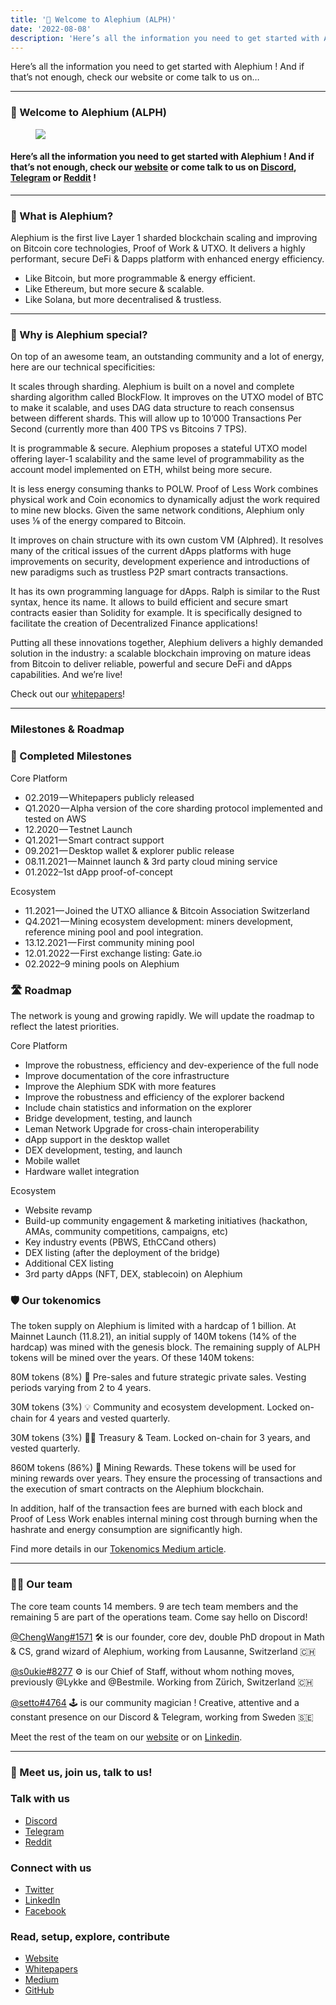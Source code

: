 ```yaml
---
title: '🚀 Welcome to Alephium (ALPH)'
date: '2022-08-08'
description: 'Here’s all the information you need to get started with Alephium ! And if that’s not enough, check our website or come talk to us on…'
---
```


Here’s all the information you need to get started with Alephium ! And if that’s not enough, check our website or come talk to us on…

---

### 🚀 Welcome to Alephium (ALPH)

<figure id="0208" class="graf graf--figure graf-after--h3">
<img src="https://cdn-images-1.medium.com/max/800/1*bksbm4g7Q9nkUK0du30vVg.jpeg" class="graf-image" data-image-id="1*bksbm4g7Q9nkUK0du30vVg.jpeg" data-width="998" data-height="496" data-is-featured="true" />
</figure>

#### Here’s all the information you need to get started with Alephium ! And if that’s not enough, check our <a href="https://alephium.org/" class="markup--anchor markup--h4-anchor" data-href="https://alephium.org/" rel="noopener" target="_blank">website</a> or come talk to us on <a href="https://discord.gg/JErgRBfRSB" class="markup--anchor markup--h4-anchor" data-href="https://discord.gg/JErgRBfRSB" rel="noopener ugc nofollow noopener" target="_blank">Discord</a>, <a href="https://t.me/alephiumgroup" class="markup--anchor markup--h4-anchor" data-href="https://t.me/alephiumgroup" rel="noopener ugc nofollow noopener" target="_blank">Telegram</a> or <a href="https://www.reddit.com/r/Alephium/" class="markup--anchor markup--h4-anchor" data-href="https://www.reddit.com/r/Alephium/" rel="noopener ugc nofollow noopener" target="_blank">Reddit</a> !

---

### 🐥 What is Alephium?<a href="https://wiki.alephium.org/5min-overview#-what-is-alephium" class="markup--anchor markup--h3-anchor" data-href="https://wiki.alephium.org/5min-overview#-what-is-alephium" rel="noopener" target="_blank" title="Direct link to heading">​</a>

Alephium is the first live Layer 1 sharded blockchain scaling and improving on Bitcoin core technologies, Proof of Work & UTXO. It delivers a highly performant, secure DeFi & Dapps platform with enhanced energy efficiency.

- <span id="b763">Like Bitcoin, but more programmable & energy efficient.</span>
- <span id="583e">Like Ethereum, but more secure & scalable.</span>
- <span id="60b2">Like Solana, but more decentralised & trustless.</span>

---

### 💎 Why is Alephium special?<a href="https://wiki.alephium.org/5min-overview#-why-is-alephium-special" class="markup--anchor markup--h3-anchor" data-href="https://wiki.alephium.org/5min-overview#-why-is-alephium-special" rel="noopener" target="_blank" title="Direct link to heading">​</a>

On top of an awesome team, an outstanding community and a lot of energy, here are our technical specificities:

It scales through sharding. Alephium is built on a novel and complete sharding algorithm called BlockFlow. It improves on the UTXO model of BTC to make it scalable, and uses DAG data structure to reach consensus between different shards. This will allow up to 10’000 Transactions Per Second (currently more than 400 TPS vs Bitcoins 7 TPS).

It is programmable & secure. Alephium proposes a stateful UTXO model offering layer-1 scalability and the same level of programmability as the account model implemented on ETH, whilst being more secure.

It is less energy consuming thanks to POLW. Proof of Less Work combines physical work and Coin economics to dynamically adjust the work required to mine new blocks. Given the same network conditions, Alephium only uses ⅛ of the energy compared to Bitcoin.

It improves on chain structure with its own custom VM (Alphred). It resolves many of the critical issues of the current dApps platforms with huge improvements on security, development experience and introductions of new paradigms such as trustless P2P smart contracts transactions.

It has its own programming language for dApps. Ralph is similar to the Rust syntax, hence its name. It allows to build efficient and secure smart contracts easier than Solidity for example. It is specifically designed to facilitate the creation of Decentralized Finance applications!

Putting all these innovations together, Alephium delivers a highly demanded solution in the industry: a scalable blockchain improving on mature ideas from Bitcoin to deliver reliable, powerful and secure DeFi and dApps capabilities. And we’re live!

Check out our <a href="https://github.com/alephium/white-paper" class="markup--anchor markup--p-anchor" data-href="https://github.com/alephium/white-paper" rel="noopener noreferrer noopener" target="_blank">whitepapers</a>!

---

### Milestones & Roadmap<a href="https://wiki.alephium.org/5min-overview#milestones--roadmap" class="markup--anchor markup--h3-anchor" data-href="https://wiki.alephium.org/5min-overview#milestones--roadmap" rel="noopener" target="_blank" title="Direct link to heading">​</a>

### 🚀 Completed Milestones<a href="https://wiki.alephium.org/5min-overview#-completed-milestones" class="markup--anchor markup--h3-anchor" data-href="https://wiki.alephium.org/5min-overview#-completed-milestones" rel="noopener" target="_blank" title="Direct link to heading">​</a>

Core Platform

- <span id="3285">02.2019 — Whitepapers publicly released</span>
- <span id="15c9">Q1.2020 — Alpha version of the core sharding protocol implemented and tested on AWS</span>
- <span id="5c15">12.2020 — Testnet Launch</span>
- <span id="6d30">Q1.2021 — Smart contract support</span>
- <span id="bb8c">09.2021 — Desktop wallet & explorer public release</span>
- <span id="dd3d">08.11.2021 — Mainnet launch & 3rd party cloud mining service</span>
- <span id="aa76">01.2022–1st dApp proof-of-concept</span>

Ecosystem

- <span id="5332">11.2021 — Joined the UTXO alliance & Bitcoin Association Switzerland</span>
- <span id="1371">Q4.2021 — Mining ecosystem development: miners development, reference mining pool and pool integration.</span>
- <span id="fdcc">13.12.2021 — First community mining pool</span>
- <span id="917d">12.01.2022 — First exchange listing: Gate.io</span>
- <span id="be66">02.2022–9 mining pools on Alephium</span>

### 🛣️ Roadmap<a href="https://wiki.alephium.org/5min-overview#%EF%B8%8F-roadmap" class="markup--anchor markup--h3-anchor" data-href="https://wiki.alephium.org/5min-overview#%EF%B8%8F-roadmap" rel="noopener" target="_blank" title="Direct link to heading">​</a>

The network is young and growing rapidly. We will update the roadmap to reflect the latest priorities.

Core Platform

- <span id="fe01">Improve the robustness, efficiency and dev-experience of the full node</span>
- <span id="0463">Improve documentation of the core infrastructure</span>
- <span id="fa04">Improve the Alephium SDK with more features</span>
- <span id="7984">Improve the robustness and efficiency of the explorer backend</span>
- <span id="ae2e">Include chain statistics and information on the explorer</span>
- <span id="c6c7">Bridge development, testing, and launch</span>
- <span id="a289">Leman Network Upgrade for cross-chain interoperability</span>
- <span id="df24">dApp support in the desktop wallet</span>
- <span id="2f85">DEX development, testing, and launch</span>
- <span id="d9ad">Mobile wallet</span>
- <span id="f758">Hardware wallet integration</span>

Ecosystem

- <span id="e102">Website revamp</span>
- <span id="76e4">Build-up community engagement & marketing initiatives (hackathon, AMAs, community competitions, campaigns, etc)</span>
- <span id="b906">Key industry events (PBWS, EthCCand others)</span>
- <span id="f2e9">DEX listing (after the deployment of the bridge)</span>
- <span id="9406">Additional CEX listing</span>
- <span id="b4b5">3rd party dApps (NFT, DEX, stablecoin) on Alephium</span>

### 🛡 Our tokenomics<a href="https://wiki.alephium.org/5min-overview#-our-tokenomics" class="markup--anchor markup--h3-anchor" data-href="https://wiki.alephium.org/5min-overview#-our-tokenomics" rel="noopener" target="_blank" title="Direct link to heading">​</a>

The token supply on Alephium is limited with a hardcap of 1 billion. At Mainnet Launch (11.8.21), an initial supply of 140M tokens (14% of the hardcap) was mined with the genesis block. The remaining supply of ALPH tokens will be mined over the years. Of these 140M tokens:

80M tokens (8%) 🤝 Pre-sales and future strategic private sales. Vesting periods varying from 2 to 4 years.

30M tokens (3%) 💡 Community and ecosystem development. Locked on-chain for 4 years and vested quarterly.

30M tokens (3%) 🧑‍💻 Treasury & Team. Locked on-chain for 3 years, and vested quarterly.

860M tokens (86%) 🌊 Mining Rewards. These tokens will be used for mining rewards over years. They ensure the processing of transactions and the execution of smart contracts on the Alephium blockchain.

In addition, half of the transaction fees are burned with each block and Proof of Less Work enables internal mining cost through burning when the hashrate and energy consumption are significantly high.

Find more details in our <a href="https://medium.com/@alephium/tokenomics-of-alephium-61d59b51029c" class="markup--anchor markup--p-anchor" data-href="https://medium.com/@alephium/tokenomics-of-alephium-61d59b51029c" rel="noopener noreferrer" target="_blank">Tokenomics Medium article</a>.

---

### 🏋️‍♀️ Our team<a href="https://wiki.alephium.org/5min-overview#%EF%B8%8F%EF%B8%8F-our-team" class="markup--anchor markup--h3-anchor" data-href="https://wiki.alephium.org/5min-overview#%EF%B8%8F%EF%B8%8F-our-team" rel="noopener" target="_blank" title="Direct link to heading">​</a>

The core team counts 14 members. 9 are tech team members and the remaining 5 are part of the operations team. Come say hello on Discord!

<a href="https://twitter.com/wachmc" class="markup--anchor markup--p-anchor" data-href="https://twitter.com/wachmc" rel="noopener noreferrer noopener" target="_blank">@ChengWang#1571</a> 🛠 is our founder, core dev, double PhD dropout in Math & CS, grand wizard of Alephium, working from Lausanne, Switzerland 🇨🇭

<a href="https://twitter.com/s0ukie" class="markup--anchor markup--p-anchor" data-href="https://twitter.com/s0ukie" rel="noopener noreferrer noopener" target="_blank">@s0ukie#8277</a> ⚙️ is our Chief of Staff, without whom nothing moves, previously @Lykke and @Bestmile. Working from Zürich, Switzerland 🇨🇭

<a href="http://twitter.com/heptazoid" class="markup--anchor markup--p-anchor" data-href="http://twitter.com/heptazoid" rel="noopener noreferrer noopener" target="_blank">@setto#4764</a> 🕹 is our community magician ! Creative, attentive and a constant presence on our Discord & Telegram, working from Sweden 🇸🇪

Meet the rest of the team on our <a href="https://alephium.org/" class="markup--anchor markup--p-anchor" data-href="https://alephium.org/" rel="noopener noreferrer noopener" target="_blank">website</a> or on <a href="https://www.linkedin.com/company/alephium/people/" class="markup--anchor markup--p-anchor" data-href="https://www.linkedin.com/company/alephium/people/" rel="noopener noreferrer noopener" target="_blank">Linkedin</a>.

---

### 🎯 Meet us, join us, talk to us\!<a href="https://wiki.alephium.org/5min-overview#-meet-us-join-us-talk-to-us" class="markup--anchor markup--h3-anchor" data-href="https://wiki.alephium.org/5min-overview#-meet-us-join-us-talk-to-us" rel="noopener" target="_blank" title="Direct link to heading">​</a>

### Talk with us<a href="https://wiki.alephium.org/5min-overview#talk-with-us" class="markup--anchor markup--h3-anchor" data-href="https://wiki.alephium.org/5min-overview#talk-with-us" rel="noopener" target="_blank" title="Direct link to heading">​</a>

- <span id="c8cb"><a href="https://discord.gg/JErgRBfRSB" class="markup--anchor markup--li-anchor" data-href="https://discord.gg/JErgRBfRSB" rel="noopener noreferrer noopener" target="_blank">Discord</a></span>
- <span id="9f00"><a href="https://t.me/alephiumgroup" class="markup--anchor markup--li-anchor" data-href="https://t.me/alephiumgroup" rel="noopener noreferrer noopener" target="_blank">Telegram</a></span>
- <span id="d776"><a href="https://www.reddit.com/r/Alephium/" class="markup--anchor markup--li-anchor" data-href="https://www.reddit.com/r/Alephium/" rel="noopener noreferrer noopener" target="_blank">Reddit</a></span>

### Connect with us<a href="https://wiki.alephium.org/5min-overview#connect-with-us" class="markup--anchor markup--h3-anchor" data-href="https://wiki.alephium.org/5min-overview#connect-with-us" rel="noopener" target="_blank" title="Direct link to heading">​</a>

- <span id="7bb4"><a href="https://twitter.com/alephium" class="markup--anchor markup--li-anchor" data-href="https://twitter.com/alephium" rel="noopener noreferrer noopener" target="_blank">Twitter</a></span>
- <span id="dbbf"><a href="https://www.linkedin.com/company/alephium" class="markup--anchor markup--li-anchor" data-href="https://www.linkedin.com/company/alephium" rel="noopener noreferrer noopener" target="_blank">LinkedIn</a></span>
- <span id="4121"><a href="https://www.facebook.com/alephium" class="markup--anchor markup--li-anchor" data-href="https://www.facebook.com/alephium" rel="noopener noreferrer noopener" target="_blank">Facebook</a></span>

### Read, setup, explore, contribute<a href="https://wiki.alephium.org/5min-overview#read-setup-explore-contribute" class="markup--anchor markup--h3-anchor" data-href="https://wiki.alephium.org/5min-overview#read-setup-explore-contribute" rel="noopener" target="_blank" title="Direct link to heading">​</a>

- <span id="7365"><a href="https://alephium.org/" class="markup--anchor markup--li-anchor" data-href="https://alephium.org/" rel="noopener noreferrer noopener" target="_blank">Website</a></span>
- <span id="efab"><a href="https://github.com/alephium/white-paper" class="markup--anchor markup--li-anchor" data-href="https://github.com/alephium/white-paper" rel="noopener noreferrer noopener" target="_blank">Whitepapers</a></span>
- <span id="7889"><a href="https://medium.com/@alephium" class="markup--anchor markup--li-anchor" data-href="https://medium.com/@alephium" rel="noopener noreferrer" target="_blank">Medium</a></span>
- <span id="f740"><a href="https://github.com/alephium" class="markup--anchor markup--li-anchor" data-href="https://github.com/alephium" rel="noopener noreferrer noopener" target="_blank">GitHub</a></span>
